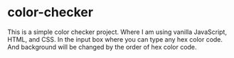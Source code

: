 # color-checker
This is a simple color checker project. Where I am using vanilla JavaScript, HTML, and CSS. 
In the input box where you can type any hex color code. And background will be changed by the order of hex color code. 